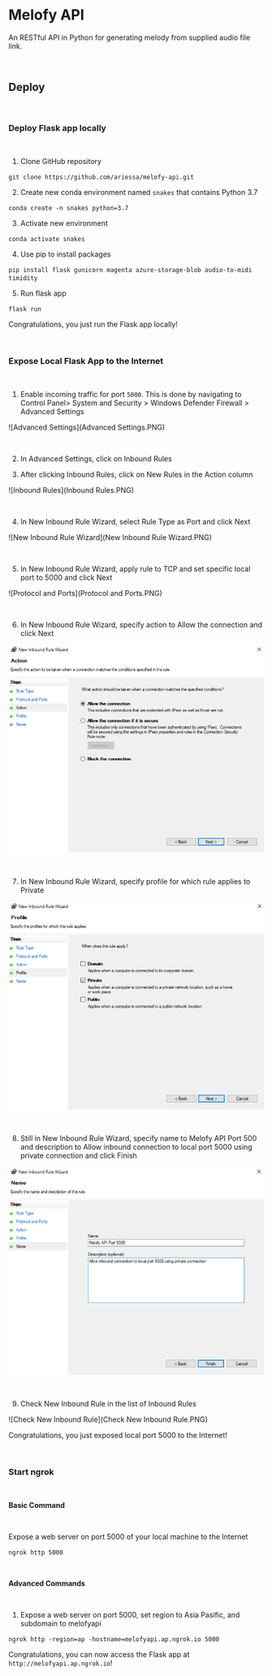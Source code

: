 # Melofy API

An RESTful API in Python for generating melody from supplied audio file link.

</br>

## Deploy

</br>

### Deploy Flask app locally

</br>

1. Clone GitHub repository
```
git clone https://github.com/ariessa/melofy-api.git
```

2. Create new conda environment named `snakes` that contains Python 3.7
```
conda create -n snakes python=3.7
```

3. Activate new environment
```
conda activate snakes
```

4. Use pip to install packages
```
pip install flask gunicorn magenta azure-storage-blob audio-to-midi timidity
```

5. Run flask app
```
flask run
```

Congratulations, you just run the Flask app locally!

</br>


### Expose Local Flask App to the Internet

</br>

1. Enable incoming traffic for port `5000`. This is done by navigating to Control Panel> System and Security > Windows Defender Firewall > Advanced Settings

![Advanced Settings](Advanced Settings.PNG)

</br>

2. In Advanced Settings, click on Inbound Rules


3. After clicking Inbound Rules, click on New Rules in the Action column

![Inbound Rules](Inbound Rules.PNG)

</br>

4. In New Inbound Rule Wizard, select Rule Type as Port and click Next

![New Inbound Rule Wizard](New Inbound Rule Wizard.PNG)

</br>

5. In New Inbound Rule Wizard, apply rule to TCP and set specific local port to 5000 and click Next

![Protocol and Ports](Protocol and Ports.PNG)

</br>

6. In New Inbound Rule Wizard, specify action to Allow the connection and click Next

![Action](Action.PNG)

</br>

7. In New Inbound Rule Wizard, specify profile for which rule applies to Private

![Profile](Profile.PNG)

</br>

8. Still in New Inbound Rule Wizard, specify name to Melofy API Port 500 and description to Allow inbound connection to local port 5000 using private connection and click Finish

![Name](Name.PNG)

</br>

9. Check New Inbound Rule in the list of Inbound Rules

![Check New Inbound Rule](Check New Inbound Rule.PNG)


Congratulations, you just exposed local port 5000 to the Internet!

</br>

### Start ngrok

</br>

**Basic Command**

</br>

Expose a web server on port 5000 of your local machine to the Internet
```
ngrok http 5000
```

</br>

**Advanced Commands**

</br>

1. Expose a web server on port 5000, set region to Asia Pasific, and subdomain to melofyapi
```
ngrok http -region=ap -hostname=melofyapi.ap.ngrok.io 5000
```

Congratulations, you can now access the Flask app at `http://melofyapi.ap.ngrok.io`!



